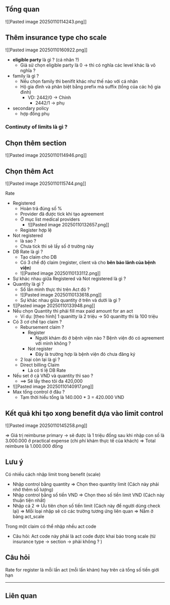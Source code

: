 



## Tổng quan


![[Pasted image 20250110114243.png]]

## Thêm insurance type cho scale

![[Pasted image 20250110160922.png]]

+ **eligible party** là gì ? (cá nhân ?)
	+ Giả sử chọn eligible party là 0 -> thì có nghĩa các level khác là vô nghĩa ?
+ family là gì ?
	+ Nếu chọn family thì benifit khác như thế nào với cá nhân
	+ Hộ gia đình và phân biệt bằng prefix mà suffix (tổng của các hộ gia đình)
		+ VD: 2442/0 -> Chính
			+ 2442/1 -> phụ
+ secondary policy
	+ hợp đồng phụ

### Continuty of limits là gì ?
## Chọn thêm section

![[Pasted image 20250110114946.png]]

## Chọn thêm Act

![[Pasted image 20250110115744.png]]

Rate
+ Registered 
	+ Hoàn trả đúng số %
	+ Provider đã được tick khi tạo agreement
	+ Ở mục list medical providers
		+ ![[Pasted image 20250110132657.png]]
	+ Register hợp lệ
+ Not registered 
	+ là sao ?
	+ Chưa tick thì sẽ lấy số ở trường này
+ DB Rate là gì ?
	+ Tạo claim cho DB 
	+ Có 3 chế độ claim (register, client và cho **bên bảo lãnh của bệnh viện**)
	+ ![[Pasted image 20250110133112.png]]
+ Sự khác nhau giữa Registered và Not registered là gì ?
+ Quantity là gì ?
	+ Số lần mình thực thi trên Act đó ?
	+ ![[Pasted image 20250110133618.png]]
	+ Sự khác nhau giữa quantity ở trên và dưới là gì ?
+ ![[Pasted image 20250110133948.png]]
+ Nếu chọn Quantity thì phải fill max paid amount for an act
	+ Ví dụ: [theo hình] 1  quanitty là 2 triệu -> 50 quanitty thì là 100 triệu
+ Có 3 cơ chế tạo claim ?
	+ Rebursement claim ?
		+ Register
			+ Người khám đó ở bệnh viện nào ? Bệnh viện đó có agreement với mình không ?
		+ Not register
			+ Đây là trường hợp là bệnh viện đó chưa đăng ký
	+ 2 loại còn lại là gì ?
	+ Direct billing Claim
		+ Là có tỉ lệ DB Rate
+ Nếu set ở cả VND và quantity thì sao ?
	+ ==> Sẽ lấy theo tôi đa 420,000
+ ![[Pasted image 20250110140917.png]]
+ Max tổng control ở đâu ?
	+ Tạm thời hiểu tổng là 140.000 * 3 = 420.000 VND

## Kết quả khi tạo xong benefit dựa vào limit control

![[Pasted image 20250110145258.png]]

=> Giá trị reimburse primary -> sẽ được là 1 triệu đồng sau khi nhập con số là 3.000.000 ở practical expense (chi phí khám thực tế của khách)
=> Total reimbure là 1.000.000 đồng

## Lưu ý
Có nhiều cách nhập limit trong benefit (scale)
+ Nhập control bằng quantity => Chọn theo quantity limit (Cách này phải nhớ thêm số lượng)
+ Nhập control bằng số tiền VND => Chọn theo số tiền limit VND (Cách này thuận tiện nhất)
+ Nhập cả 2 => Ưu tiên chọn số tiền limit (Cách này để người dùng check lại)
=> Mỗi loại nhập sẽ có các trường tương ứng liên quan
=> Nằm ở bảng act_scale

Trong một claim có thể nhập nhều act code
+ Câu hỏi: Act code này phải là act code được khai báo trong scale (từ insurance type -> section -> phải không ? )

## Câu hỏi

Rate for register là mỗi lần act (mỗi lần khám) hay trên cả tổng số tiền giới hạn

---
## Liên quan

